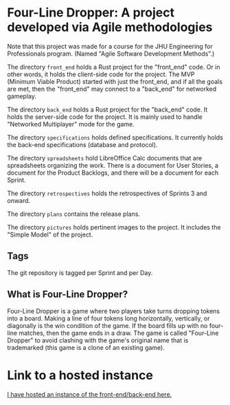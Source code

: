 # Four-Line Dropper: A project developed via Agile methodologies

Note that this project was made for a course for the JHU Engineering for
Professionals program. (Named "Agile Software Development Methods".)

The directory `front_end` holds a Rust project for the "front\_end" code. Or in
other words, it holds the client-side code for the project. The MVP (Minimum
Viable Product) started with just the front\_end, and if all the goals are met,
then the "front\_end" may connect to a "back\_end" for networked gameplay.

The directory `back_end` holds a Rust project for the "back\_end" code. It holds
the server-side code for the project. It is mainly used to handle "Networked
Multiplayer" mode for the game.

The directory `specifications` holds defined specifications. It currently holds
the back-end specifications (database and protocol).

The directory `spreadsheets` hold LibreOffice Calc documents that are
spreadsheets organizing the work. There is a document for User Stories, a
document for the Product Backlogs, and there will be a document for each Sprint.

The directory `retrospectives` holds the retrospectives of Sprints 3 and onward.

The directory `plans` contains the release plans.

The directory `pictures` holds pertinent images to the project. It includes the
"Simple Model" of the project.

## Tags

The git repository is tagged per Sprint and per Day.

## What is Four-Line Dropper?

Four-Line Dropper is a game where two players take turns dropping tokens into
a board. Making a line of four tokens long horizontally, vertically, or
diagonally is the win condition of the game. If the board fills up with no
four-line matches, then the game ends in a draw. The game is called "Four-Line
Dropper" to avoid clashing with the game's original name that is trademarked
(this game is a clone of an existing game).

# Link to a hosted instance

[I have hosted an instance of the front-end/back-end here.](https://asdm.seodisparate.com)
